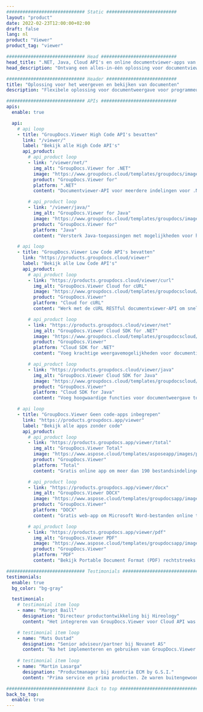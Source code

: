```yaml
---
############################# Static ##########################
layout: "product"
date: 2022-02-23T12:00:00+02:00
draft: false
lang: nl
product: "Viewer"
product_tag: "viewer"

############################# Head ############################
head_title: ".NET, Java, Cloud API's en online documentviewer-apps van GroupDocs"
head_description: "Ontvang een alles-in-één oplossing voor documentviewer voor .NET-, Java- en cloudtoepassingen. Bekijk veelgebruikte documentindelingen online met behulp van een eenvoudige functie voor slepen en neerzetten."

############################# Header ##########################
title: "Oplossing voor het weergeven en bekijken van documenten"
description: "Flexibele oplossing voor documentweergave voor programmeurs en professionals om veelgebruikte bestandsindelingen overal weer te geven en weer te geven."

############################# APIs ############################
apis:
  enable: true

  api:
    # api loop
    - title: "GroupDocs.Viewer High Code API's bevatten"
      link: "/viewer/"
      label: "Bekijk alle High Code API's"
      api_product:
        # api_product loop
        - link: "/viewer/net/"
          img_alt: "GroupDocs.Viewer for .NET"
          image: "https://www.groupdocs.cloud/templates/groupdocs/images/product-logos/groupdocs-viewer-net.png"
          product: "GroupDocs.Viewer for"
          platform: ".NET"
          content: "Documentviewer-API voor meerdere indelingen voor .NET- en Mono-frameworks om meer dan 190 populaire bestandsindelingen vanuit uw toepassingen weer te geven."

        # api_product loop
        - link: "/viewer/java/"
          img_alt: "GroupDocs.Viewer for Java"
          image: "https://www.groupdocs.cloud/templates/groupdocs/images/product-logos/groupdocs-viewer-java.png"
          product: "GroupDocs.Viewer for"
          platform: "Java"
          content: "Versterk Java-toepassingen met mogelijkheden voor het bekijken en renderen van documenten om een ​​breed scala aan documenten, afbeeldingen en diagrammen weer te geven."

    # api loop
    - title: "GroupDocs.Viewer Low Code API's bevatten"
      link: "https://products.groupdocs.cloud/viewer"
      label: "Bekijk alle Low Code API's"
      api_product:
        # api_product loop
        - link: "https://products.groupdocs.cloud/viewer/curl"
          img_alt: "GroupDocs.Viewer Cloud for cURL"
          image: "https://www.groupdocs.cloud/templates/groupdocscloud/images/sdk/272x272/groupdocs_viewer-for-curl.png"
          product: "GroupDocs.Viewer"
          platform: "Cloud for cURL"
          content: "Werk met de cURL RESTful documentviewer-API om snel Microsoft Office, PDF en andere gangbare bestandsindelingen weer te geven en weer te geven in uw toepassingen."

        # api_product loop
        - link: "https://products.groupdocs.cloud/viewer/net"
          img_alt: "GroupDocs.Viewer Cloud SDK for .NET"
          image: "https://www.groupdocs.cloud/templates/groupdocscloud/images/sdk/272x272/groupdocs_viewer-for-net.png"
          product: "GroupDocs.Viewer"
          platform: "Cloud SDK for .NET"
          content: "Voeg krachtige weergavemogelijkheden voor documentindelingen toe in .NET-applicaties met behulp van Cloud SDK voor .NET. Bekijk documenten in HTML, PDF of als afbeelding."

        # api_product loop
        - link: "https://products.groupdocs.cloud/viewer/java"
          img_alt: "GroupDocs.Viewer Cloud SDK for Java"
          image: "https://www.groupdocs.cloud/templates/groupdocscloud/images/sdk/272x272/groupdocs_viewer-for-java.png"
          product: "GroupDocs.Viewer"
          platform: "Cloud SDK for Java"
          content: "Voeg hoogwaardige functies voor documentweergave toe aan uw Java-toepassingen met de speciaal ontworpen SDK voor documentviewer voor Java."

    # api loop
    - title: "GroupDocs.Viewer Geen code-apps inbegrepen" 
      link: "https://products.groupdocs.app/viewer"
      label: "Bekijk alle apps zonder code"
      api_product:
        # api_product loop
        - link: "https://products.groupdocs.app/viewer/total"
          img_alt: "GroupDocs.Viewer Total"
          image: "https://www.aspose.cloud/templates/asposeapp/images/products/logo/aspose_viewer-app.png"
          product: "GroupDocs.Viewer"
          platform: "Total"
          content: "Gratis online app om meer dan 190 bestandsindelingen te bekijken vanuit elke browser naar keuze."

        # api_product loop
        - link: "https://products.groupdocs.app/viewer/docx"
          img_alt: "GroupDocs.Viewer DOCX"
          image: "https://www.aspose.cloud/templates/groupdocsapp/images/products/logo/groupdocs_words-app.png"
          product: "GroupDocs.Viewer"
          platform: "DOCX"
          content: "Gratis web-app om Microsoft Word-bestanden online te bekijken vanaf elk apparaat."

        # api_product loop
        - link: "https://products.groupdocs.app/viewer/pdf"
          img_alt: "GroupDocs.Viewer PDF"
          image: "https://www.aspose.cloud/templates/groupdocsapp/images/products/logo/groupdocs_pdf-app.png"
          product: "GroupDocs.Viewer"
          platform: "PDF"
          content: "Bekijk Portable Document Format (PDF) rechtstreeks vanuit uw webbrowser."

############################# Testimonials ###############################
testimonials:
  enable: true
  bg_color: "bg-gray"

  testimonial:
    # testimonial item loop
    - name: "Margot Baill"
      designation: "Directeur productontwikkeling bij Hireology"
      content: "Het integreren van GroupDocs.Viewer voor Cloud API was eenvoudig met hun fantastische Ruby SDK. Er zijn niet zoveel bedrijven die bereid zijn om met ons samen te werken aan wat we willen. Het is een geweldige samenwerking."

    # testimonial item loop
    - name: "Mats Oustad"
      designation: "Senior adviseur/partner bij Novanet AS"
      content: "Na het implementeren en gebruiken van GroupDocs.Viewer voor .NET in het project lijkt het erg goed te werken. Ik heb getest met veel documenten en tot nu toe zo goed. Alles wat ik erop heb gegooid, wordt goed weergegeven en ziet er net zo goed uit als in een pdf-viewer of MS Word."
              
    # testimonial item loop
    - name: "Martin Lasarga"
      designation: "Productmanager bij Axentria ECM by G.S.I."
      content: "Prima service en prima producten. Ze waren buitengewoon behulpzaam en reageerden snel tijdens het implementatieproces van GroupDocs.Viewer voor .NET, en kunnen ze niet sterk genoeg aanbevelen."

############################# Back to top ###############################
back_to_top:
  enable: true
---
```

